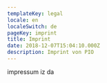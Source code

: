 ```yaml
---
templateKey: legal
locale: en
localeSwitch: de
pageKey: imprint
title: Imprint
date: 2018-12-07T15:04:10.000Z
description: Imprint von PIO
---
```


impressum iz da
